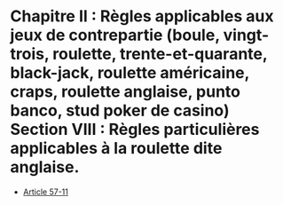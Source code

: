 # Chapitre II : Règles applicables aux jeux de contrepartie (boule, vingt-trois, roulette, trente-et-quarante, black-jack, roulette américaine, craps, roulette anglaise, punto banco, stud poker de casino) Section VIII : Règles particulières applicables à la roulette dite anglaise.

- [Article 57-11](article-57-11.md)
